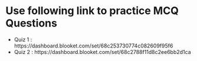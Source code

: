 <h1> Use following link to practice MCQ Questions </h1>

<ul>
<li>
  Quiz 1 : https://dashboard.blooket.com/set/68c253730774c082609f95f6
</li>
  <li>
  Quiz 2 : https://dashboard.blooket.com/set/68c2788f11d8c2ee6bb2d1ca
</li>
</ul>
